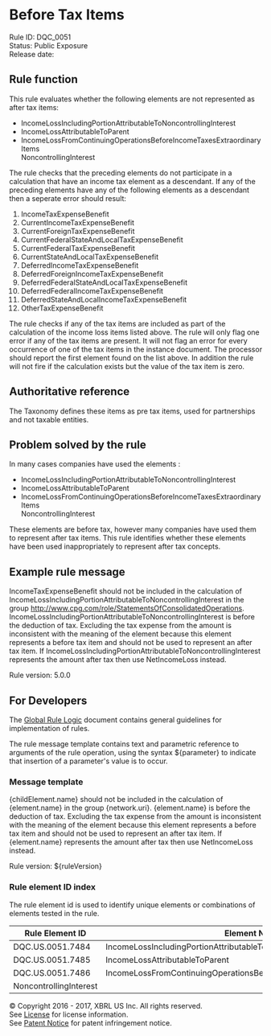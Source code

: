 # Before Tax Items
Rule ID: DQC_0051  
Status:  Public Exposure  
Release date:

## Rule function

This rule evaluates whether the following elements are not represented as after tax items:

*   IncomeLossIncludingPortionAttributableToNoncontrollingInterest
*   IncomeLossAttributableToParent
*   IncomeLossFromContinuingOperationsBeforeIncomeTaxesExtraordinaryItems  
    NoncontrollingInterest

The rule checks that the preceding elements do not participate in a calculation that have an income tax element as a descendant. If any of the preceding elements have any of the following elements as a descendant then a seperate error should result:

1.  IncomeTaxExpenseBenefit
2.  CurrentIncomeTaxExpenseBenefit
3.  CurrentForeignTaxExpenseBenefit
4.  CurrentFederalStateAndLocalTaxExpenseBenefit
5.  CurrentFederalTaxExpenseBenefit
6.  CurrentStateAndLocalTaxExpenseBenefit
7.  DeferredIncomeTaxExpenseBenefit
8.  DeferredForeignIncomeTaxExpenseBenefit
9.  DeferredFederalStateAndLocalTaxExpenseBenefit
10.  DeferredFederalIncomeTaxExpenseBenefit
11.  DeferredStateAndLocalIncomeTaxExpenseBenefit
12.  OtherTaxExpenseBenefit

The rule checks if any of the tax items are included as part of the calculation of the income loss items listed above. The rule will only flag one error if any of the tax items are present. It will not flag an error for every occurrence of one of the tax items in the instance document. The processor should report the first element found on the list above. In addition the rule will not fire if the calculation exists but the value of the tax item is zero.

## Authoritative reference

The Taxonomy defines these items as pre tax items, used for partnerships and not taxable entities.

## Problem solved by the rule

In many cases companies have used the elements :

*   IncomeLossIncludingPortionAttributableToNoncontrollingInterest
*   IncomeLossAttributableToParent
*   IncomeLossFromContinuingOperationsBeforeIncomeTaxesExtraordinaryItems  
    NoncontrollingInterest

These elements are before tax, however many companies have used them to represent after tax items. This rule identifies whether these elements have been used inappropriately to represent after tax concepts.

## Example rule message

IncomeTaxExpenseBenefit should not be included in the calculation of IncomeLossIncludingPortionAttributableToNoncontrollingInterest in the group http://www.cpg.com/role/StatementsOfConsolidatedOperations. IncomeLossIncludingPortionAttributableToNoncontrollingInterest is before the deduction of tax. Excluding the tax expense from the amount is inconsistent with the meaning of the element because this element represents a before tax item and should not be used to represent an after tax item. If IncomeLossIncludingPortionAttributableToNoncontrollingInterest represents the amount after tax then use NetIncomeLoss instead.

Rule version: 5.0.0

## For Developers

The [Global Rule Logic](https://xbrl.us/dqc_0001) document contains general guidelines for implementation of rules.

The rule message template contains text and parametric reference to arguments of the rule operation, using the syntax ${parameter} to indicate that insertion of a parameter's value is to occur.

### Message template

{childElement.name} should not be included in the calculation of {element.name} in the group {network.uri}. {element.name} is before the deduction of tax. Excluding the tax expense from the amount is inconsistent with the meaning of the element because this element represents a before tax item and should not be used to represent an after tax item. If {element.name} represents the amount after tax then use NetIncomeLoss instead.

Rule version: ${ruleVersion}

### Rule element ID index

The rule element id is used to identify unique elements or combinations of elements tested in the rule.

| Rule Element ID | Element Name |
| --- | --- |
| DQC.US.0051.7484 | IncomeLossIncludingPortionAttributableToNoncontrollingInterest |
| DQC.US.0051.7485 | IncomeLossAttributableToParent |
| DQC.US.0051.7486 | IncomeLossFromContinuingOperationsBeforeIncomeTaxesExtraordinaryItems  
    NoncontrollingInterest |

© Copyright 2016 - 2017, XBRL US Inc. All rights reserved.   
See [License](https://xbrl.us/dqc-license) for license information.  
See [Patent Notice](https://xbrl.us/dqc-patent) for patent infringement notice.
